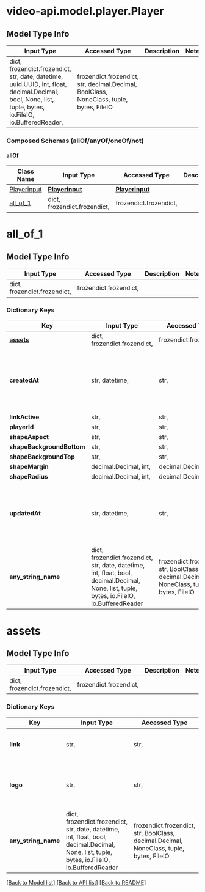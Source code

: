 # video-api.model.player.Player

## Model Type Info
Input Type | Accessed Type | Description | Notes
------------ | ------------- | ------------- | -------------
dict, frozendict.frozendict, str, date, datetime, uuid.UUID, int, float, decimal.Decimal, bool, None, list, tuple, bytes, io.FileIO, io.BufferedReader,  | frozendict.frozendict, str, decimal.Decimal, BoolClass, NoneClass, tuple, bytes, FileIO |  | 

### Composed Schemas (allOf/anyOf/oneOf/not)
#### allOf
Class Name | Input Type | Accessed Type | Description | Notes
------------- | ------------- | ------------- | ------------- | -------------
[Playerinput](Playerinput.md) | [**Playerinput**](Playerinput.md) | [**Playerinput**](Playerinput.md) |  | 
[all_of_1](#all_of_1) | dict, frozendict.frozendict,  | frozendict.frozendict,  |  | 

# all_of_1

## Model Type Info
Input Type | Accessed Type | Description | Notes
------------ | ------------- | ------------- | -------------
dict, frozendict.frozendict,  | frozendict.frozendict,  |  | 

### Dictionary Keys
Key | Input Type | Accessed Type | Description | Notes
------------ | ------------- | ------------- | ------------- | -------------
**[assets](#assets)** | dict, frozendict.frozendict,  | frozendict.frozendict,  |  | [optional] 
**createdAt** | str, datetime,  | str,  | When the player was created, presented in ISO-8601 format. | [optional] value must conform to RFC-3339 date-time
**linkActive** | str,  | str,  | Deprecated | [optional] 
**playerId** | str,  | str,  |  | [optional] 
**shapeAspect** | str,  | str,  | Deprecated | [optional] 
**shapeBackgroundBottom** | str,  | str,  | Deprecated | [optional] 
**shapeBackgroundTop** | str,  | str,  | Deprecated | [optional] 
**shapeMargin** | decimal.Decimal, int,  | decimal.Decimal,  | Deprecated | [optional] 
**shapeRadius** | decimal.Decimal, int,  | decimal.Decimal,  | Deprecated | [optional] 
**updatedAt** | str, datetime,  | str,  | When the player was last updated, presented in ISO-8601 format. | [optional] value must conform to RFC-3339 date-time
**any_string_name** | dict, frozendict.frozendict, str, date, datetime, int, float, bool, decimal.Decimal, None, list, tuple, bytes, io.FileIO, io.BufferedReader | frozendict.frozendict, str, BoolClass, decimal.Decimal, NoneClass, tuple, bytes, FileIO | any string name can be used but the value must be the correct type | [optional]

# assets

## Model Type Info
Input Type | Accessed Type | Description | Notes
------------ | ------------- | ------------- | -------------
dict, frozendict.frozendict,  | frozendict.frozendict,  |  | 

### Dictionary Keys
Key | Input Type | Accessed Type | Description | Notes
------------ | ------------- | ------------- | ------------- | -------------
**link** | str,  | str,  | The path to the file containing your logo. | [optional] 
**logo** | str,  | str,  | The name of the file containing the logo you want to use. | [optional] 
**any_string_name** | dict, frozendict.frozendict, str, date, datetime, int, float, bool, decimal.Decimal, None, list, tuple, bytes, io.FileIO, io.BufferedReader | frozendict.frozendict, str, BoolClass, decimal.Decimal, NoneClass, tuple, bytes, FileIO | any string name can be used but the value must be the correct type | [optional]

[[Back to Model list]](../../README.md#documentation-for-models) [[Back to API list]](../../README.md#documentation-for-api-endpoints) [[Back to README]](../../README.md)


